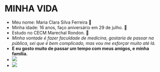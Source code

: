 # MINHA VIDA #  
- Meu nome: Maria Clara Silva Ferreira :blue_heart:
- Minha idade: 16 anos, faço aniversário em 29 de julho. 	:dizzy:
- Estudo no CECM Marechal Rondon. :disguised_face:
- *Minha vontade é fazer faculdade de medicina, gostaria de passar na pública, sei que é bem complicado, mas vou me esforçar muito até lá.*
- **E eu gosto muito de passar um tempo com meus amigos, e minha família.** 
- ![](https://img.shields.io/badge/Scratch-4D97FF?style=for-the-badge&logo=Scratch&logoColor=white)
- ![](https://img.shields.io/badge/JavaScript-323330?style=for-the-badge&logo=javascript&logoColor=F7DF1E)
